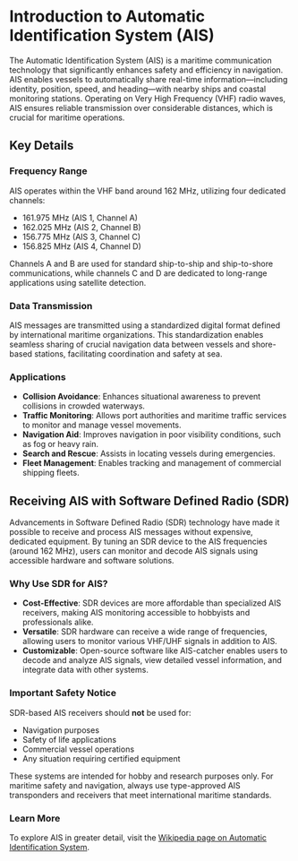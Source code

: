 # Introduction to Automatic Identification System (AIS)

The Automatic Identification System (AIS) is a maritime communication technology that significantly enhances safety and efficiency in navigation. AIS enables vessels to automatically share real-time information—including identity, position, speed, and heading—with nearby ships and coastal monitoring stations. Operating on Very High Frequency (VHF) radio waves, AIS ensures reliable transmission over considerable distances, which is crucial for maritime operations.

## Key Details

### Frequency Range

AIS operates within the VHF band around 162 MHz, utilizing four dedicated channels:

* 161.975 MHz (AIS 1, Channel A)
* 162.025 MHz (AIS 2, Channel B)
* 156.775 MHz (AIS 3, Channel C)
* 156.825 MHz (AIS 4, Channel D)

Channels A and B are used for standard ship-to-ship and ship-to-shore communications, while channels C and D are dedicated to long-range applications using satellite detection.

### Data Transmission

AIS messages are transmitted using a standardized digital format defined by international maritime organizations. This standardization enables seamless sharing of crucial navigation data between vessels and shore-based stations, facilitating coordination and safety at sea.

### Applications

* **Collision Avoidance**: Enhances situational awareness to prevent collisions in crowded waterways.
* **Traffic Monitoring**: Allows port authorities and maritime traffic services to monitor and manage vessel movements.
* **Navigation Aid**: Improves navigation in poor visibility conditions, such as fog or heavy rain.
* **Search and Rescue**: Assists in locating vessels during emergencies.
* **Fleet Management**: Enables tracking and management of commercial shipping fleets.

## Receiving AIS with Software Defined Radio (SDR)

Advancements in Software Defined Radio (SDR) technology have made it possible to receive and process AIS messages without expensive, dedicated equipment. By tuning an SDR device to the AIS frequencies (around 162 MHz), users can monitor and decode AIS signals using accessible hardware and software solutions.

### Why Use SDR for AIS?

* **Cost-Effective**: SDR devices are more affordable than specialized AIS receivers, making AIS monitoring accessible to hobbyists and professionals alike.
* **Versatile**: SDR hardware can receive a wide range of frequencies, allowing users to monitor various VHF/UHF signals in addition to AIS.
* **Customizable**: Open-source software like AIS-catcher enables users to decode and analyze AIS signals, view detailed vessel information, and integrate data with other systems.

### Important Safety Notice

SDR-based AIS receivers should **not** be used for:

* Navigation purposes
* Safety of life applications
* Commercial vessel operations
* Any situation requiring certified equipment

These systems are intended for hobby and research purposes only. For maritime safety and navigation, always use type-approved AIS transponders and receivers that meet international maritime standards.

### Learn More

To explore AIS in greater detail, visit the [Wikipedia page on Automatic Identification System](https://wikipedia.org/wiki/Automatic_Identification_System).